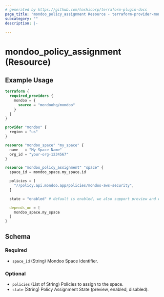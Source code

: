 ```yaml
---
# generated by https://github.com/hashicorp/terraform-plugin-docs
page_title: "mondoo_policy_assignment Resource - terraform-provider-mondoo"
subcategory: ""
description: |-
  
---
```


# mondoo_policy_assignment (Resource)



## Example Usage

```terraform
terraform {
  required_providers {
    mondoo = {
      source = "mondoohq/mondoo"
    }
  }
}

provider "mondoo" {
  region = "us"
}

resource "mondoo_space" "my_space" {
  name   = "My Space Name"
  org_id = "your-org-1234567"
}

resource "mondoo_policy_assignment" "space" {
  space_id = mondoo_space.my_space.id

  policies = [
    "//policy.api.mondoo.app/policies/mondoo-aws-security",
  ]

  state = "enabled" # default is enabled, we also support preview and disabled

  depends_on = [
    mondoo_space.my_space
  ]
}
```

<!-- schema generated by tfplugindocs -->
## Schema

### Required

- `space_id` (String) Mondoo Space Identifier.

### Optional

- `policies` (List of String) Policies to assign to the space.
- `state` (String) Policy Assignment State (preview, enabled, disabled).
